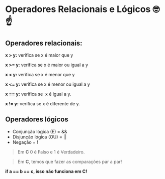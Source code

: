 # Operadores Relacionais e Lógicos 🤓☝️

## Operadores relacionais:

**x > y:** verifica se x é maior que y

**x >= y**: verifica se x é maior ou igual a y

**x < y:** verifica se x é menor que y

**x <= y:** verifica se x é menor ou igual a y

**x == y:** verifica se  x é igual a y.

**x != y:** verifica se x é diferente de y.

## Operadores lógicos
- Conjunção lógica (E) = &&
- Disjunção lógica (OU) = ||
- Negação = !

> Em **C**  0 é Falso e 1 é Verdadeiro.

> Em **C**, temos que fazer as comparações par a par!

**if a == b == c, isso não funciona em C!**